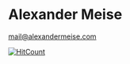 # Alexander Meise
mail@alexandermeise.com



[![HitCount](http://hits.dwyl.io/alexmeise/{project}.svg)](http://hits.dwyl.io/alexmeise/{project})
